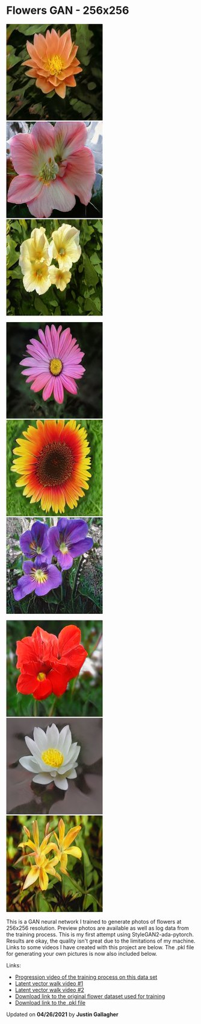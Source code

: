 # Flowers GAN - 256x256
 ![Test](https://github.com/ThisJustin-code/pretrained-gan-flowers-256/blob/master/preview/46589.png?raw=true)
 ![Test](https://github.com/ThisJustin-code/pretrained-gan-flowers-256/blob/master/preview/47716.png?raw=true)
 ![Test](https://github.com/ThisJustin-code/pretrained-gan-flowers-256/blob/master/preview/602.png?raw=true)
 
 ![Test](https://github.com/ThisJustin-code/pretrained-gan-flowers-256/blob/master/preview/800068.png?raw=true)
 ![Test](https://github.com/ThisJustin-code/pretrained-gan-flowers-256/blob/master/preview/801122.png?raw=true)
 ![Test](https://github.com/ThisJustin-code/pretrained-gan-flowers-256/blob/master/preview/801170.png?raw=true)
 
 ![Test](https://github.com/ThisJustin-code/pretrained-gan-flowers-256/blob/master/preview/801391.png?raw=true)
 ![Test](https://github.com/ThisJustin-code/pretrained-gan-flowers-256/blob/master/preview/801410.png?raw=true)
 ![Test](https://github.com/ThisJustin-code/pretrained-gan-flowers-256/blob/master/preview/801418.png?raw=true)

This is a GAN neural network I trained to generate photos of flowers at 256x256 resolution. Preview photos are available as well as log data from the training process. This is my first attempt using StyleGAN2-ada-pytorch. Results are okay, the quality isn't great due to the limitations of my machine. Links to some videos I have created with this project are below. The .pkl file for generating your own pictures is now also included below.

Links:

* [Progression video of the training process on this data set](https://youtu.be/a3q1ha45CkA)
* [Latent vector walk video #1](https://youtu.be/6bVgUGopSB4s)
* [Latent vector walk video #2](https://youtu.be/MUeTSqjseI8)
* [Download link to the original flower dataset used for training](https://www.robots.ox.ac.uk/~vgg/data/flowers/102/102flowers.tgz)
* [Download link to the .pkl file](https://github.com/ThisJustin-code/pretrained-gan-flowers-256/releases/download/v1.0/flowers-256-trained.pkl)

Updated on **04/26/2021** by **Justin Gallagher**
